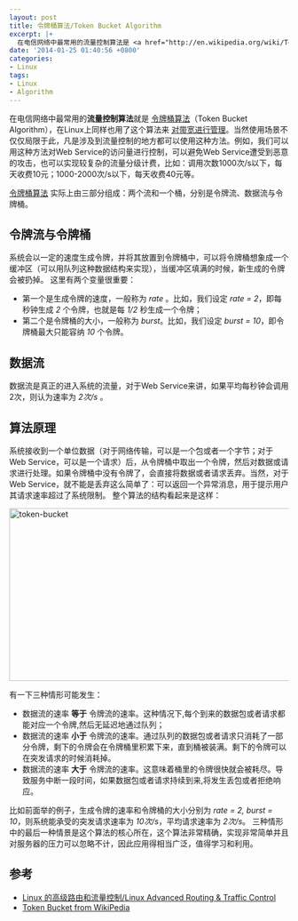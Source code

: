 ```yaml
---
layout: post
title: 令牌桶算法/Token Bucket Algorithm
excerpt: |+
  在电信网络中最常用的流量控制算法是 <a href="http://en.wikipedia.org/wiki/Token_bucket">令牌桶算法</a>（Token Bucket Algorithm），在Linux上同样也用了这个算法来 <a href="http://lartc.org/howto/lartc.qdisc.classless.html#AEN690">对带宽进行管理</a>。当然使用场景不仅仅局限于此，凡是涉及到流量控制的地方都可以使用这种方法。例如，我们可以用这种方法对Web Service的访问量进行控制，可以避免Web Service遭受到恶意的攻击，也可以实现较复杂的流量分级计费，比如：调用次数1000次/s以下，每天收费10元；1000-2000次/s以下，每天收费40元等。
date: '2014-01-25 01:40:56 +0800'
categories:
- Linux
tags:
- Linux
- Algorithm
---
```


在电信网络中最常用的**流量控制算法**就是 <a href="http://en.wikipedia.org/wiki/Token_bucket">令牌桶算法</a>（Token Bucket Algorithm），在Linux上同样也用了这个算法来 <a href="http://lartc.org/howto/lartc.qdisc.classless.html#AEN690">对带宽进行管理</a>。当然使用场景不仅仅局限于此，凡是涉及到流量控制的地方都可以使用这种方法。例如，我们可以用这种方法对Web Service的访问量进行控制，可以避免Web Service遭受到恶意的攻击，也可以实现较复杂的流量分级计费，比如：调用次数1000次/s以下，每天收费10元；1000-2000次/s以下，每天收费40元等。

<a href="http://en.wikipedia.org/wiki/Token_bucket">令牌桶算法</a> 实际上由三部分组成：两个流和一个桶，分别是令牌流、数据流与令牌桶。

## 令牌流与令牌桶

系统会以一定的速度生成令牌，并将其放置到令牌桶中，可以将令牌桶想象成一个缓冲区（可以用队列这种数据结构来实现），当缓冲区填满的时候，新生成的令牌会被扔掉。
这里有两个变量很重要：

* 第一个是生成令牌的速度，一般称为 _rate_ 。比如，我们设定 _rate = 2_，即每秒钟生成 _2_ 个令牌，也就是每 _1/2_ 秒生成一个令牌； 
* 第二个是令牌桶的大小，一般称为 _burst_。比如，我们设定 _burst = 10_，即令牌桶最大只能容纳 _10_ 个令牌。

## 数据流

数据流是真正的进入系统的流量，对于Web Service来讲，如果平均每秒钟会调用2次，则认为速率为 _2次/s_ 。

## 算法原理

系统接收到一个单位数据（对于网络传输，可以是一个包或者一个字节；对于Web Service，可以是一个请求）后，从令牌桶中取出一个令牌，然后对数据或请求进行处理。如果令牌桶中没有令牌了，会直接将数据或者请求丢弃。当然，对于Web Service，就不能是丢弃这么简单了：可以返回一个异常消息，用于提示用户其请求速率超过了系统限制。
整个算法的结构看起来是这样：

<a href="https://www.flickr.com/photos/zhlwish/14206222001/" title="Flickr 上 zhlwish 的 token-bucket"><img src="https://farm3.staticflickr.com/2908/14206222001_9729125a30_o.png" width="851" height="311" alt="token-bucket"></a>

有一下三种情形可能发生：

* 数据流的速率 **等于** 令牌流的速率。这种情况下,每个到来的数据包或者请求都能对应一个令牌,然后无延迟地通过队列；
* 数据流的速率 **小于** 令牌流的速率。通过队列的数据包或者请求只消耗了一部分令牌，剩下的令牌会在令牌桶里积累下来，直到桶被装满。剩下的令牌可以在突发请求的时候消耗掉。
* 数据流的速率 **大于** 令牌流的速率。这意味着桶里的令牌很快就会被耗尽。导致服务中断一段时间，如果数据包或者请求持续到来,将发生丢包或者拒绝响应。

比如前面举的例子，生成令牌的速率和令牌桶的大小分别为 _rate = 2, burst = 10_，则系统能承受的突发请求速率为 _10次/s_，平均请求速率为 _2次/s_。
三种情形中的最后一种情景是这个算法的核心所在，这个算法非常精确，实现非常简单并且对服务器的压力可以忽略不计，因此应用得相当广泛，值得学习和利用。

## 参考

* <a href="http://lartc.org/#download">Linux 的高级路由和流量控制/Linux Advanced Routing &amp; Traffic Control</a>
* <a href="http://en.wikipedia.org/wiki/Token_bucket">Token Bucket from WikiPedia</a>
